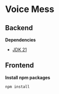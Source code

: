 # Voice Mess

## Backend

**Dependencies**
- [JDK 21](https://www.oracle.com/java/technologies/downloads/#jdk21-windows)
  

## Frontend

**Install npm packages**
```
npm install
```
